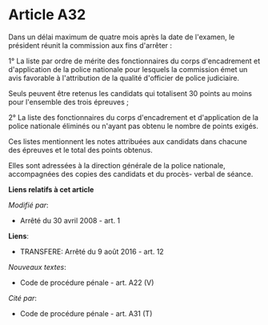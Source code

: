 # Article A32

Dans un délai maximum de quatre mois après la date de l'examen, le président réunit la commission aux fins d'arrêter : 

1° La liste par ordre de mérite des fonctionnaires du corps     d'encadrement et d'application  de la police nationale pour
lesquels la commission émet un avis favorable à l'attribution de la qualité d'officier de police judiciaire. 

Seuls peuvent être retenus les candidats qui totalisent 30 points au moins pour l'ensemble des trois épreuves ; 

2° La liste des fonctionnaires du corps     d'encadrement et d'application  de la police nationale éliminés ou n'ayant pas
obtenu le nombre de points exigés. 

Ces listes mentionnent les notes attribuées aux candidats dans chacune des épreuves et le total des points obtenus. 

Elles sont adressées à la direction générale de la police nationale, accompagnées des copies des candidats et du procès-
verbal de séance.

**Liens relatifs à cet article**

_Modifié par_:

  - Arrêté du 30 avril 2008 - art. 1

**Liens**:

  - TRANSFERE: Arrêté du 9 août 2016 - art. 12

_Nouveaux textes_:

  - Code de procédure pénale - art. A22 (V)

_Cité par_:

  - Code de procédure pénale - art. A31 (T)
